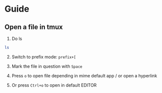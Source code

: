 # Guide

## Open a file in tmux

1. Do ls

```bash
ls
```

2. Switch to prefix mode: `prefix+[`

3. Mark the file in question with `Space`

4. Press `o` to open file depending in mime default app / or open a hyperlink

5. Or press `Ctrl+o` to open in default EDITOR

